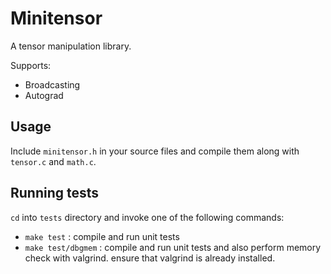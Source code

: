 # Minitensor 

A tensor manipulation library.

Supports:
- Broadcasting
- Autograd

## Usage

Include `minitensor.h` in your source files and compile them along with `tensor.c` and `math.c`.

## Running tests

`cd` into `tests` directory and invoke one of the following commands:

- `make test` : compile and run unit tests
- `make test/dbgmem` : compile and run unit tests and also perform memory check with valgrind.
  ensure that valgrind is already installed.
